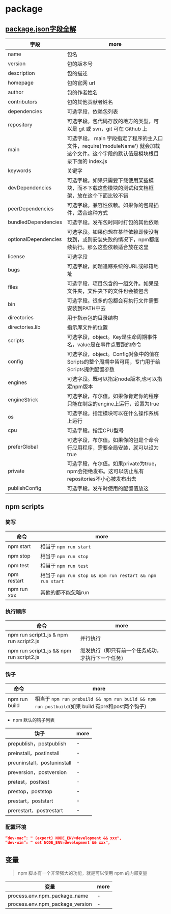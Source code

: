 # package

## [package.json字段全解](http://blog.csdn.net/woxueliuyun/article/details/39294375)

字段                   | more
-------------------- | ----------------------------------------------------------------------------------
name                 | 包名
version              | 包的版本号
description          | 包的描述
homepage             | 包的官网 url
author               | 包的作者姓名
contributors         | 包的其他贡献者姓名
dependencies         | 可选字段，依赖包列表
repository           | 可选字段。包代码存放的地方的类型，可以是 git 或 svn，git 可在 Github 上
main                 | 可选字段。 main 字段指定了程序的主入口文件，require('moduleName') 就会加载这个文件。这个字段的默认值是模块根目录下面的 index.js
keywords             | 关键字
devDependencies      | 可选字段。如果只需要下载使用某些模块，而不下载这些模块的测试和文档框架，放在这个下面比较不错
peerDependencies     | 可选字段。兼容性依赖。如果你的包是插件，适合这种方式
bundledDependencies  | 可选字段。发布包时同时打包的其他依赖
optionalDependencies | 可选字段。如果你想在某些依赖即使没有找到，或则安装失败的情况下，npm都继续执行。那么这些依赖适合放在这里
license              | 可选字段
bugs                 | 可选字段，问题追踪系统的URL或邮箱地址
files                | 可选字段，项目包含的一组文件。如果是文件夹，文件夹下的文件也会被包含
bin                  | 可选字段。很多的包都会有执行文件需要安装到PATH中去
directories          | 用于指示包的目录结构
directories.lib      | 指示库文件的位置
scripts              | 可选字段，object。Key是生命周期事件名，value是在事件点要跑的命令
config               | 可选字段，object。Config对象中的值在Scripts的整个周期中皆可用，专门用于给Scripts提供配置参数
engines              | 可选字段。既可以指定node版本,也可以指定npm版本
engineStrick         | 可选字段，布尔值。如果你肯定你的程序只能在制定的engine上运行，设置为true
os                   | 可选字段。指定模块可以在什么操作系统上运行
cpu                  | 可选字段。指定CPU型号
preferGlobal         | 可选字段，布尔值。如果你的包是个命令行应用程序，需要全局安装，就可以设为true
private              | 可选字段，布尔值。如果private为true，npm会拒绝发布。这可以防止私有repositories不小心被发布出去
publishConfig        | 可选字段。发布时使用的配置值放这

## npm scripts

### 简写

命令          | more
----------- | ------------------------------------------------------
npm start   | 相当于 `npm run start`
npm stop    | 相当于 `npm run stop`
npm test    | 相当于 `npm run test`
npm restart | 相当于 `npm run stop && npm run restart && npm run start`
npm run xxx | 其他的都不能忽略run

### 执行顺序

命令                                       | more
---------------------------------------- | -------------------------
npm run script1.js & npm run script2.js  | 并行执行
npm run script1.js && npm run script2.js | 继发执行（即只有前一个任务成功，才执行下一个任务）

### 钩子

命令            | more
------------- | ------------------------------------------------------------------------------------
npm run build | 相当于 `npm run prebuild && npm run build && npm run postbuild`(如果 build 有pre和post两个钩子)

- npm 默认的钩子列表

钩子                         | more
-------------------------- | ----
prepublish，postpublish     | -
preinstall，postinstall     | -
preuninstall，postuninstall | -
preversion，postversion     | -
pretest，posttest           | -
prestop，poststop           | -
prestart，poststart         | -
prerestart，postrestart     | -

### 配置环境

```json
“dev-mac”: " (export) NODE_ENV=development && xxx",
“dev-win”: " set NODE_ENV=development && xxx",
```

## 变量

> npm 脚本有一个非常强大的功能，就是可以使用 npm 的内部变量

变量                              | more
------------------------------- | ----
process.env.npm_package_name    | -
process.env.npm_package_version | -
